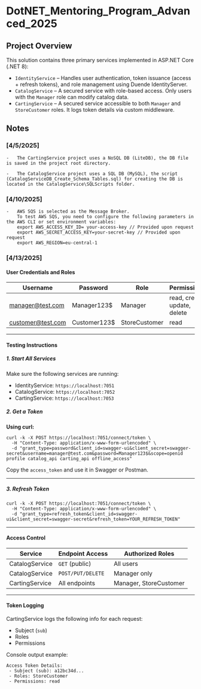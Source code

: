 # DotNET_Mentoring_Program_Advanced_2025

## Project Overview

This solution contains three primary services implemented in ASP.NET Core (.NET 8):

- `IdentityService` – Handles user authentication, token issuance (access + refresh tokens), and role management using Duende IdentityServer.
- `CatalogService` – A secured service with role-based access. Only users with the `Manager` role can modify catalog data.
- `CartingService` – A secured service accessible to both `Manager` and `StoreCustomer` roles. It logs token details via custom middleware.

## Notes

### [4/5/2025]
```
-   The CartingService project uses a NoSQL DB (LiteDB), the DB file is saved in the project root directory.

-   The CatalogService project uses a SQL DB (MySQL), the script (CatalogServiceDB_Create_Schema_Tables.sql) for creating the DB is located in the CatalogService\SQLScripts folder.
```

### [4/10/2025]
```
-   AWS SQS is selected as the Message Broker.
    To test AWS SQS, you need to configure the following parameters in the AWS CLI or set environment variables:
    export AWS_ACCESS_KEY_ID= your-access-key // Provided upon request
    export AWS_SECRET_ACCESS_KEY=your-secret-key // Provided upon request
    export AWS_REGION=eu-central-1
```

### [4/13/2025]

#### User Credentials and Roles

| Username              | Password       | Role          | Permissions                   |
|-----------------------|----------------|---------------|-------------------------------|
| manager@test.com      | Manager123$    | Manager       | read, create, update, delete  |
| customer@test.com     | Customer123$   | StoreCustomer | read                          |

---

#### Testing Instructions

##### 1. Start All Services

Make sure the following services are running:

- IdentityService: `https://localhost:7051`
- CatalogService: `https://localhost:7052`
- CartingService: `https://localhost:7053`

##### 2. Get a Token

**Using curl:**

```
curl -k -X POST https://localhost:7051/connect/token \
  -H "Content-Type: application/x-www-form-urlencoded" \
  -d "grant_type=password&client_id=swagger-ui&client_secret=swagger-secret&username=manager@test.com&password=Manager123$&scope=openid profile catalog_api carting_api offline_access"
```

Copy the `access_token` and use it in Swagger or Postman.

---

##### 3. Refresh Token

```
curl -k -X POST https://localhost:7051/connect/token \
  -H "Content-Type: application/x-www-form-urlencoded" \
  -d "grant_type=refresh_token&client_id=swagger-ui&client_secret=swagger-secret&refresh_token=YOUR_REFRESH_TOKEN"
```

---

#### Access Control

| Service        | Endpoint Access              | Authorized Roles       |
|----------------|-------------------------------|-------------------------|
| CatalogService | `GET` (public)                | All users               |
| CatalogService | `POST/PUT/DELETE`             | Manager only            |
| CartingService | All endpoints                 | Manager, StoreCustomer  |

---

#### Token Logging

CartingService logs the following info for each request:

- Subject (`sub`)
- Roles
- Permissions

Console output example:

```
Access Token Details:
 - Subject (sub): a12bc34d...
 - Roles: StoreCustomer
 - Permissions: read
```